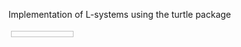 Implementation of L-systems using the turtle package

<img source = "tree.png">
<img source = "sierpinski.png" width ="100" height = "10">
<img source = "tree.png">
